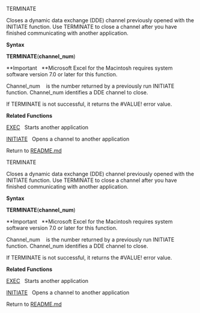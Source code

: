 TERMINATE

Closes a dynamic data exchange (DDE) channel previously opened with the
INITIATE function. Use TERMINATE to close a channel after you have
finished communicating with another application.

**Syntax**

**TERMINATE**(**channel\_num**)

**Important   **Microsoft Excel for the Macintosh requires system
software version 7.0 or later for this function.

Channel\_num    is the number returned by a previously run INITIATE
function. Channel\_num identifies a DDE channel to close.

If TERMINATE is not successful, it returns the \#VALUE\! error value.

**Related Functions**

[EXEC](EXEC.md)   Starts another application

[INITIATE](INITIATE.md)   Opens a channel to another application



Return to [README.md](README.md)

TERMINATE

Closes a dynamic data exchange (DDE) channel previously opened with the
INITIATE function. Use TERMINATE to close a channel after you have
finished communicating with another application.

**Syntax**

**TERMINATE**(**channel\_num**)

**Important   **Microsoft Excel for the Macintosh requires system
software version 7.0 or later for this function.

Channel\_num    is the number returned by a previously run INITIATE
function. Channel\_num identifies a DDE channel to close.

If TERMINATE is not successful, it returns the \#VALUE\! error value.

**Related Functions**

[EXEC](EXEC.md)   Starts another application

[INITIATE](INITIATE.md)   Opens a channel to another application



Return to [README.md](README.md)

